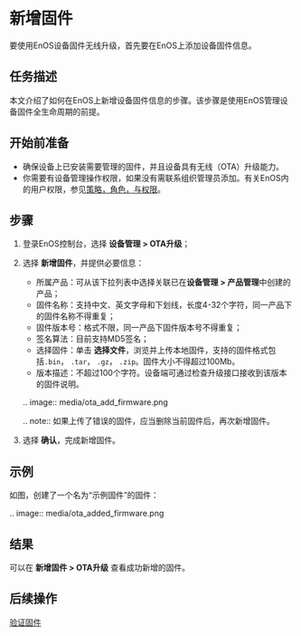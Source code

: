 # 新增固件

要使用EnOS设备固件无线升级，首先要在EnOS上添加设备固件信息。

## 任务描述

本文介绍了如何在EnOS上新增设备固件信息的步骤。该步骤是使用EnOS管理设备固件全生命周期的前提。

## 开始前准备

- 确保设备上已安装需要管理的固件，并且设备具有无线（OTA）升级能力。
- 你需要有设备管理操作权限，如果没有需联系组织管理员添加。有关EnOS内的用户权限，参见[策略，角色，与权限](/docs/iam/zh_CN/dev/access_policy)。

## 步骤

1. 登录EnOS控制台，选择 **设备管理 > OTA升级**；

2. 选择 **新增固件**，并提供必要信息：

   - 所属产品：可从该下拉列表中选择关联已在**设备管理 > 产品管理**中创建的产品；
   - 固件名称：支持中文、英文字母和下划线，长度4-32个字符，同一产品下的固件名称不得重复；
   - 固件版本号：格式不限，同一产品下固件版本号不得重复；
   - 签名算法：目前支持MD5签名；
   - 选择固件：单击 **选择文件**，浏览并上传本地固件，支持的固件格式包括`.bin`， `.tar`， `.gz`， `.zip`。固件大小不得超过100Mb。
   - 版本描述：不超过100个字符。设备端可通过检查升级接口接收到该版本的固件说明。

   .. image:: media/ota_add_firmware.png

   .. note:: 如果上传了错误的固件，应当删除当前固件后，再次新增固件。

3. 选择 **确认**，完成新增固件。

## 示例

如图，创建了一个名为“示例固件”的固件：

.. image:: media/ota_added_firmware.png

## 结果

可以在 **新增固件 > OTA升级** 查看成功新增的固件。

## 后续操作

[验证固件](verifying_firmware)
